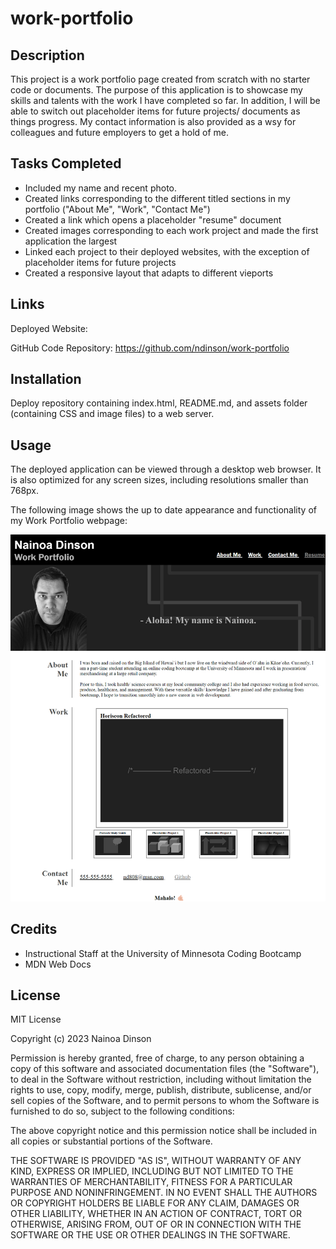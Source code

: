 # work-portfolio

## Description

This project is a work portfolio page created from scratch with no starter code or documents. The purpose of this application is to showcase my skills and talents with the work I have completed so far.
In addition, I will be able to switch out placeholder items for future projects/ documents as things progress. My contact information is also provided as a wsy for colleagues and future employers to get a hold of me. 


## Tasks Completed

- Included my name and recent photo.
- Created links corresponding to the different titled sections in my portfolio ("About Me", "Work", "Contact Me")
- Created a link which opens a placeholder "resume" document
- Created images corresponding to each work project and made the first application the largest
- Linked each project to their deployed websites, with the exception of placeholder items for future projects
- Created a responsive layout that adapts to different vieports

## Links

Deployed Website:

GitHub Code Repository: https://github.com/ndinson/work-portfolio

## Installation

Deploy repository containing index.html, README.md, and assets folder (containing CSS and image files) to a web server.

## Usage

The deployed application can be viewed through a desktop web browser. It is also optimized for any screen sizes, including resolutions smaller than 768px.

The following image shows the up to date appearance and functionality of my Work Portfolio webpage:

![Alt text](assets/images/work-portfolio.png)

## Credits
- Instructional Staff at the University of Minnesota Coding Bootcamp
- MDN Web Docs

## License

MIT License

Copyright (c) 2023 Nainoa Dinson

Permission is hereby granted, free of charge, to any person obtaining a copy
of this software and associated documentation files (the "Software"), to deal
in the Software without restriction, including without limitation the rights
to use, copy, modify, merge, publish, distribute, sublicense, and/or sell
copies of the Software, and to permit persons to whom the Software is
furnished to do so, subject to the following conditions:

The above copyright notice and this permission notice shall be included in all
copies or substantial portions of the Software.

THE SOFTWARE IS PROVIDED "AS IS", WITHOUT WARRANTY OF ANY KIND, EXPRESS OR
IMPLIED, INCLUDING BUT NOT LIMITED TO THE WARRANTIES OF MERCHANTABILITY,
FITNESS FOR A PARTICULAR PURPOSE AND NONINFRINGEMENT. IN NO EVENT SHALL THE
AUTHORS OR COPYRIGHT HOLDERS BE LIABLE FOR ANY CLAIM, DAMAGES OR OTHER
LIABILITY, WHETHER IN AN ACTION OF CONTRACT, TORT OR OTHERWISE, ARISING FROM,
OUT OF OR IN CONNECTION WITH THE SOFTWARE OR THE USE OR OTHER DEALINGS IN THE
SOFTWARE.
